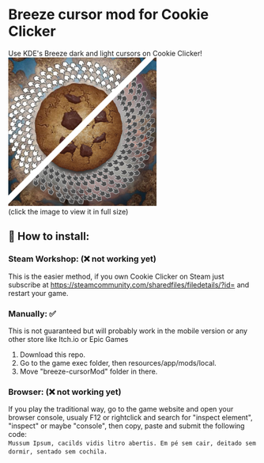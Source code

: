# Breeze cursor mod for Cookie Clicker  
Use KDE's Breeze dark and light cursors on Cookie Clicker!  
<a href="https://raw.githubusercontent.com/Coldsaga/cookie-clicker-breeze-cursor/main/preview.jpg">
<img width="300px" src="preview.jpg" alt="in-game preview"/></a>  
(click the image to view it in full size)  
## 🍪 How to install:
  
### Steam Workshop: (❌ not working yet)
This is the easier method, if you own Cookie Clicker on Steam just subscribe at https://steamcommunity.com/sharedfiles/filedetails/?id= and restart your game.

### Manually: ✅
This is not guaranteed but will probably work in the mobile version or any other store like Itch.io or Epic Games
1. Download this repo.  
2. Go to the game exec folder, then resources/app/mods/local.
3. Move "breeze-cursorMod" folder in there.  

### Browser: (❌ not working yet)
If you play the traditional way, go to the game website and open your browser console, usualy F12 or rightclick and search for "inspect element", "inspect" or maybe  "console", then copy, paste and submit the following code:  
 `````Mussum Ipsum, cacilds vidis litro abertis. Em pé sem cair, deitado sem dormir, sentado sem cochila.`````
